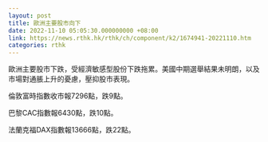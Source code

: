 ```yaml
---
layout: post
title: 歐洲主要股市向下
date: 2022-11-10 05:05:30.000000000 +08:00
link: https://news.rthk.hk/rthk/ch/component/k2/1674941-20221110.htm
categories: rthk
---
```


歐洲主要股市下跌，受經濟敏感型股份下跌拖累。美國中期選舉結果未明朗，以及市場對通脹上升的憂慮，壓抑股市表現。

倫敦富時指數收市報7296點，跌9點。

巴黎CAC指數報6430點，跌10點。

法蘭克福DAX指數報13666點，跌22點。
